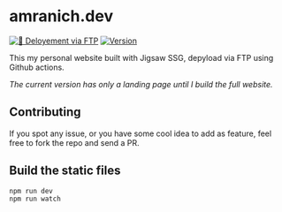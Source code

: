 # amranich.dev

[![🚀 Deloyement via FTP](https://img.shields.io/github/workflow/status/amranich/amranich.dev/%F0%9F%9A%80%20Deloyement%20via%20FTP?label=%F0%9F%9A%80%20Deloyement%20via%20FTP)](https://github.com/AmraniCh/amranich.dev/actions/workflows/deploy.yml)
[![Version](https://img.shields.io/github/v/tag/amranich/amranich.dev?label=version)](https://github.com/AmraniCh/amranich.dev/releases)

This my personal website built with Jigsaw SSG, depyload via FTP using Github actions.

*The current version has only a landing page until I build the full website.*

## Contributing

If you spot any issue, or you have some cool idea to add as feature, feel free to fork the repo and send a PR.

## Build the static files

```
npm run dev
npm run watch
```
